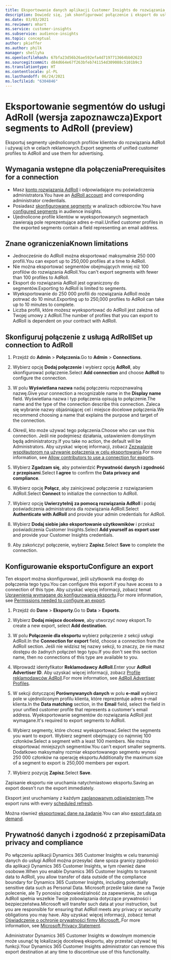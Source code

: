 ```yaml
---
title: Eksportowanie danych aplikacji Customer Insights do rozwiązania AdRoll
description: Dowiedz się, jak skonfigurować połączenie i eksport do usługi AdRoll.
ms.date: 03/03/2021
ms.reviewer: mhart
ms.service: customer-insights
ms.subservice: audience-insights
ms.topic: conceptual
author: pkieffer
ms.author: philk
manager: shellyha
ms.openlocfilehash: 67bfa23d56b26ae592efa4d7197713664bb02623
ms.sourcegitcommit: d84d664e67f263bfeb741154d309088c5101b9c3
ms.translationtype: HT
ms.contentlocale: pl-PL
ms.lasthandoff: 06/24/2021
ms.locfileid: "6304846"
---
```

# <a name="export-segments-to-adroll-preview"></a><span data-ttu-id="ccb51-103">Eksportowanie segmentów do usługi AdRoll (wersja zapoznawcza)</span><span class="sxs-lookup"><span data-stu-id="ccb51-103">Export segments to AdRoll (preview)</span></span>

<span data-ttu-id="ccb51-104">Eksportuj segmenty ujednoliconych profilów klientów do rozwiązania AdRoll i używaj ich w celach reklamowych.</span><span class="sxs-lookup"><span data-stu-id="ccb51-104">Export segments of unified customer profiles to AdRoll and use them for advertising.</span></span> 

## <a name="prerequisites-for-a-connection"></a><span data-ttu-id="ccb51-105">Wymagania wstępne dla połączenia</span><span class="sxs-lookup"><span data-stu-id="ccb51-105">Prerequisites for a connection</span></span>

-   <span data-ttu-id="ccb51-106">Masz [konto rozwiązania AdRoll](https://www.adroll.com/) i odpowiadające mu poświadczenia administratora.</span><span class="sxs-lookup"><span data-stu-id="ccb51-106">You have an [AdRoll account](https://www.adroll.com/) and corresponding administrator credentials.</span></span>
-   <span data-ttu-id="ccb51-107">Posiadasz [skonfigurowane segmenty](segments.md) w analizach odbiorców.</span><span class="sxs-lookup"><span data-stu-id="ccb51-107">You have [configured segments](segments.md) in audience insights.</span></span>
-   <span data-ttu-id="ccb51-108">Ujednolicone profile klientów w wyeksportowanych segmentach zawierają pole reprezentujące adres e-mail.</span><span class="sxs-lookup"><span data-stu-id="ccb51-108">Unified customer profiles in the exported segments contain a field representing an email address.</span></span>

## <a name="known-limitations"></a><span data-ttu-id="ccb51-109">Znane ograniczenia</span><span class="sxs-lookup"><span data-stu-id="ccb51-109">Known limitations</span></span>

- <span data-ttu-id="ccb51-110">Jednocześnie do AdRoll można eksportować maksymalnie 250 000 profili.</span><span class="sxs-lookup"><span data-stu-id="ccb51-110">You can export up to 250,000 profiles at a time to AdRoll.</span></span>
- <span data-ttu-id="ccb51-111">Nie można eksportować segmentów obejmujących mniej niż 100 profilów do rozwiązania AdRoll.</span><span class="sxs-lookup"><span data-stu-id="ccb51-111">You can't export segments with fewer than 100 profiles to AdRoll.</span></span> 
- <span data-ttu-id="ccb51-112">Eksport do rozwiązania AdRoll jest ograniczony do segmentów.</span><span class="sxs-lookup"><span data-stu-id="ccb51-112">Exporting to AdRoll is limited to segments.</span></span>
- <span data-ttu-id="ccb51-113">Wyeksportowanie do 250 000 profili do rozwiązania AdRoll może potrwać do 10 minut.</span><span class="sxs-lookup"><span data-stu-id="ccb51-113">Exporting up to 250,000 profiles to AdRoll can take up to 10 minutes to complete.</span></span> 
- <span data-ttu-id="ccb51-114">Liczba profili, które możesz wyeksportować do AdRoll jest zależna od Twojej umowy z AdRoll.</span><span class="sxs-lookup"><span data-stu-id="ccb51-114">The number of profiles that you can export to AdRoll is dependent on your contract with AdRoll.</span></span>

## <a name="set-up-connection-to-adroll"></a><span data-ttu-id="ccb51-115">Skonfiguruj połączenie z usługą AdRoll</span><span class="sxs-lookup"><span data-stu-id="ccb51-115">Set up connection to AdRoll</span></span>

1. <span data-ttu-id="ccb51-116">Przejdź do **Admin** > **Połączenia**.</span><span class="sxs-lookup"><span data-stu-id="ccb51-116">Go to **Admin** > **Connections**.</span></span>

1. <span data-ttu-id="ccb51-117">Wybierz opcję **Dodaj połączenie** i wybierz opcję **AdRoll**, aby skonfigurować połączenie.</span><span class="sxs-lookup"><span data-stu-id="ccb51-117">Select **Add connection** and choose **AdRoll** to configure the connection.</span></span>

1. <span data-ttu-id="ccb51-118">W polu **Wyświetlana nazwa** nadaj połączeniu rozpoznawalną nazwę.</span><span class="sxs-lookup"><span data-stu-id="ccb51-118">Give your connection a recognizable name in the **Display name** field.</span></span> <span data-ttu-id="ccb51-119">Wyświetlana nazwa i typ połączenia opisują to połączenie.</span><span class="sxs-lookup"><span data-stu-id="ccb51-119">The name and the type of the connection describe this connection.</span></span> <span data-ttu-id="ccb51-120">Zaleca się wybranie nazwy objaśniającej cel i miejsce docelowe połączenia.</span><span class="sxs-lookup"><span data-stu-id="ccb51-120">We recommend choosing a name that explains the purpose and target of the connection.</span></span>

1. <span data-ttu-id="ccb51-121">Określ, kto może używać tego połączenia.</span><span class="sxs-lookup"><span data-stu-id="ccb51-121">Choose who can use this connection.</span></span> <span data-ttu-id="ccb51-122">Jeśli nie podejmiesz działania, ustawieniem domyślnym będą administratorzy.</span><span class="sxs-lookup"><span data-stu-id="ccb51-122">If you take no action, the default will be Administrators.</span></span> <span data-ttu-id="ccb51-123">Aby uzyskać więcej informacji, zobacz [Zezwalanie współautorom na używanie połączenia w celu eksportowania](connections.md#allow-contributors-to-use-a-connection-for-exports).</span><span class="sxs-lookup"><span data-stu-id="ccb51-123">For more information, see [Allow contributors to use a connection for exports](connections.md#allow-contributors-to-use-a-connection-for-exports).</span></span>

1. <span data-ttu-id="ccb51-124">Wybierz **Zgadzam się**, aby potwierdzić **Prywatność danych i zgodność z przepisami**.</span><span class="sxs-lookup"><span data-stu-id="ccb51-124">Select **I agree** to confirm the **Data privacy and compliance**.</span></span>

1. <span data-ttu-id="ccb51-125">Wybierz opcję **Połącz**, aby zainicjować połączenie z rozwiązaniem AdRoll.</span><span class="sxs-lookup"><span data-stu-id="ccb51-125">Select **Connect** to initialize the connection to AdRoll.</span></span>

1. <span data-ttu-id="ccb51-126">Wybierz opcję **Uwierzytelnij za pomocą rozwiązania AdRoll** i podaj poświadczenia administratora dla rozwiązania AdRoll.</span><span class="sxs-lookup"><span data-stu-id="ccb51-126">Select **Authenticate with AdRoll** and provide your admin credentials for AdRoll.</span></span> 

1. <span data-ttu-id="ccb51-127">Wybierz **Dodaj siebie jako eksportowanie użytkowników** i przekaż poświadczenia Customer Insights.</span><span class="sxs-lookup"><span data-stu-id="ccb51-127">Select **Add yourself as export user** and provide your Customer Insights credentials.</span></span>

1. <span data-ttu-id="ccb51-128">Aby zakończyć połączenie, wybierz **Zapisz**.</span><span class="sxs-lookup"><span data-stu-id="ccb51-128">Select **Save** to complete the connection.</span></span>

## <a name="configure-an-export"></a><span data-ttu-id="ccb51-129">Konfigurowanie eksportu</span><span class="sxs-lookup"><span data-stu-id="ccb51-129">Configure an export</span></span>

<span data-ttu-id="ccb51-130">Ten eksport można skonfigurować, jeśli użytkownik ma dostęp do połączenia tego typu.</span><span class="sxs-lookup"><span data-stu-id="ccb51-130">You can configure this export if you have access to a connection of this type.</span></span> <span data-ttu-id="ccb51-131">Aby uzyskać więcej informacji, zobacz temat [Uprawnienia wymagane do konfigurowania eksportu](export-destinations.md#set-up-a-new-export).</span><span class="sxs-lookup"><span data-stu-id="ccb51-131">For more information, see [Permissions needed to configure an export](export-destinations.md#set-up-a-new-export).</span></span>

1. <span data-ttu-id="ccb51-132">Przejdź do **Dane** > **Eksporty**.</span><span class="sxs-lookup"><span data-stu-id="ccb51-132">Go to **Data** > **Exports**.</span></span>

1. <span data-ttu-id="ccb51-133">Wybierz **Dodaj miejsce docelowe**, aby utworzyć nowy eksport.</span><span class="sxs-lookup"><span data-stu-id="ccb51-133">To create a new export, select **Add destination**.</span></span>

1. <span data-ttu-id="ccb51-134">W polu **Połączenie dla eksportu** wybierz połączenie z sekcji usługi AdRoll.</span><span class="sxs-lookup"><span data-stu-id="ccb51-134">In the **Connection for export** field, choose a connection from the AdRoll section.</span></span> <span data-ttu-id="ccb51-135">Jeśli nie widzisz tej nazwy sekcji, to znaczy, że nie masz dostępu do żadnych połączeń tego typu.</span><span class="sxs-lookup"><span data-stu-id="ccb51-135">If you don't see this section name, then no connections of this type are available to you.</span></span>

1. <span data-ttu-id="ccb51-136">Wprowadź identyfikator **Reklamodawcy AdRoll**.</span><span class="sxs-lookup"><span data-stu-id="ccb51-136">Enter your **AdRoll Advertiser ID**.</span></span> <span data-ttu-id="ccb51-137">Aby uzyskać więcej informacji, zobacz [Profile reklamodawców AdRoll](https://help.adroll.com/hc/articles/212011838-Advertiser-Profiles).</span><span class="sxs-lookup"><span data-stu-id="ccb51-137">For more information, see [AdRoll Advertiser Profiles](https://help.adroll.com/hc/articles/212011838-Advertiser-Profiles).</span></span>

3. <span data-ttu-id="ccb51-138">W sekcji dotyczącej **Porównywanych danych** w polu **e-mail** wybierz pole w ujednoliconym profilu klienta, które reprezentuje adres e-mail klienta.</span><span class="sxs-lookup"><span data-stu-id="ccb51-138">In the **Data matching** section, in the **Email** field, select the field in your unified customer profile that represents a customer's email address.</span></span> <span data-ttu-id="ccb51-139">Wyeksportowanie segmentów do rozwiązania AdRoll jest wymagane.</span><span class="sxs-lookup"><span data-stu-id="ccb51-139">It's required to export segments to AdRoll.</span></span>

1. <span data-ttu-id="ccb51-140">Wybierz segmenty, które chcesz wyeksportować.</span><span class="sxs-lookup"><span data-stu-id="ccb51-140">Select the segments you want to export.</span></span> <span data-ttu-id="ccb51-141">Wybierz segment obejmujący co najmniej 100 członków.</span><span class="sxs-lookup"><span data-stu-id="ccb51-141">Select a segment with a least 100 members.</span></span> <span data-ttu-id="ccb51-142">Nie można eksportować mniejszych segmentów.</span><span class="sxs-lookup"><span data-stu-id="ccb51-142">You can't export smaller segments.</span></span> <span data-ttu-id="ccb51-143">Dodatkowo maksymalny rozmiar eksportowanego segmentu wynosi 250 000 członków na operację eksportu.</span><span class="sxs-lookup"><span data-stu-id="ccb51-143">Additionally the maximum size of a segment to export is 250,000 members per export.</span></span> 

1. <span data-ttu-id="ccb51-144">Wybierz pozycję **Zapisz**.</span><span class="sxs-lookup"><span data-stu-id="ccb51-144">Select **Save**.</span></span>

<span data-ttu-id="ccb51-145">Zapisanie eksportu nie uruchamia natychmiastowo eksportu.</span><span class="sxs-lookup"><span data-stu-id="ccb51-145">Saving an export doesn't run the export immediately.</span></span>

<span data-ttu-id="ccb51-146">Eksport jest uruchamiany z każdym [zaplanowanym odświeżeniem](system.md#schedule-tab).</span><span class="sxs-lookup"><span data-stu-id="ccb51-146">The export runs with every [scheduled refresh](system.md#schedule-tab).</span></span> 

<span data-ttu-id="ccb51-147">Można również [eksportować dane na żądanie](export-destinations.md#run-exports-on-demand).</span><span class="sxs-lookup"><span data-stu-id="ccb51-147">You can also [export data on demand](export-destinations.md#run-exports-on-demand).</span></span> 


## <a name="data-privacy-and-compliance"></a><span data-ttu-id="ccb51-148">Prywatność danych i zgodność z przepisami</span><span class="sxs-lookup"><span data-stu-id="ccb51-148">Data privacy and compliance</span></span>

<span data-ttu-id="ccb51-149">Po włączeniu aplikacji Dynamics 365 Customer Insights w celu transmisji danych do usługi AdRoll można przesyłać dane spoza granicy zgodności dla aplikacji Dynamics 365 Customer Insights, w tym również dane osobowe.</span><span class="sxs-lookup"><span data-stu-id="ccb51-149">When you enable Dynamics 365 Customer Insights to transmit data to AdRoll, you allow transfer of data outside of the compliance boundary for Dynamics 365 Customer Insights, including potentially sensitive data such as Personal Data.</span></span> <span data-ttu-id="ccb51-150">Microsoft prześle takie dane na Twoje polecenie, ale Ty ponosisz odpowiedzialność za zapewnienie, że usługa AdRoll spełnia wszelkie Twoje zobowiązania dotyczące prywatności i bezpieczeństwa.</span><span class="sxs-lookup"><span data-stu-id="ccb51-150">Microsoft will transfer such data at your instruction, but you are responsible for ensuring that AdRoll meets any privacy or security obligations you may have.</span></span> <span data-ttu-id="ccb51-151">Aby uzyskać więcej informacji, zobacz temat [Oświadczenie o ochronie prywatności firmy Microsoft.](https://go.microsoft.com/fwlink/?linkid=396732).</span><span class="sxs-lookup"><span data-stu-id="ccb51-151">For more information, see [Microsoft Privacy Statement](https://go.microsoft.com/fwlink/?linkid=396732).</span></span>

<span data-ttu-id="ccb51-152">Administrator Dynamics 365 Customer Insights w dowolnym momencie może usunąć tę lokalizację docelową eksportu, aby przestać używać tej funkcji.</span><span class="sxs-lookup"><span data-stu-id="ccb51-152">Your Dynamics 365 Customer Insights administrator can remove this export destination at any time to discontinue use of this functionality.</span></span>
